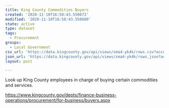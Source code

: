 ```yaml
---
title: King County Commodities Buyers
created: '2020-11-10T16:58:43.550673'
modified: '2020-11-10T16:58:43.550680'
state: active
type: dataset
tags:
  - Procurement
groups:
  - Local Government
csv_url: 'https://data.kingcounty.gov/api/views/sma4-yk4k/rows.csv?accessType=DOWNLOAD'
json_url: 'https://data.kingcounty.gov/api/views/sma4-yk4k/rows.json?accessType=DOWNLOAD'
layout: post

---
```

Look up King County employees in charge of buying certain commodities and services.

https://www.kingcounty.gov/depts/finance-business-operations/procurement/for-business/buyers.aspx
